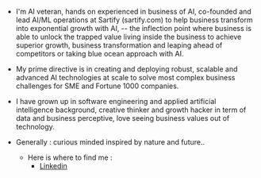 - I'm AI veteran, hands on experienced in business of AI, co-founded and lead AI/ML operations at Sartify (sartify.com) to help business transform into exponential growth with AI, -- the inflection point where business is able to unlock the trapped value living inside the business to achieve superior growth, business transformation and leaping ahead of competitors or taking blue ocean approach with AI.

- My prime directive is in creating and deploying robust, scalable and advanced AI technologies at scale to solve most complex business challenges for SME and Fortune 1000 companies.

- I have grown up in software engineering and applied artificial intelligence background, creative thinker and growth hacker in term of data and business perceptive, love seeing business values out of technology.

- Generally : curious minded inspired by nature and future..
     - Here is where to find me :
       - [Linkedin](https://www.linkedin.com/in/innocent-charles/)
  
<!---
innocent-charles/innocent-charles is a ✨ special ✨ repository because its `README.md` (this file) appears on your GitHub profile.
You can click the Preview link to take a look at your changes.
--->
